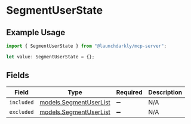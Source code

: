 # SegmentUserState

## Example Usage

```typescript
import { SegmentUserState } from "@launchdarkly/mcp-server";

let value: SegmentUserState = {};
```

## Fields

| Field                                                  | Type                                                   | Required                                               | Description                                            |
| ------------------------------------------------------ | ------------------------------------------------------ | ------------------------------------------------------ | ------------------------------------------------------ |
| `included`                                             | [models.SegmentUserList](../models/segmentuserlist.md) | :heavy_minus_sign:                                     | N/A                                                    |
| `excluded`                                             | [models.SegmentUserList](../models/segmentuserlist.md) | :heavy_minus_sign:                                     | N/A                                                    |